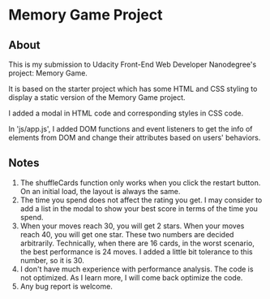 # Memory Game Project

## About

This is my submission to Udacity Front-End Web Developer Nanodegree's project:
Memory Game.

It is based on the starter project which has some HTML and CSS styling to display
a static version of the Memory Game project.

I added a modal in HTML code and corresponding styles in CSS code.

In 'js/app.js', I added DOM functions and event listeners to get the info of
elements from DOM and change their attributes based on users' behaviors.

## Notes
1. The shuffleCards function only works when you click the restart button. On an
initial load, the layout is always the same.
2. The time you spend does not affect the rating you get. I may consider to add
a list in the modal to show your best score in terms of the time you spend.
3. When your moves reach 30, you will get 2 stars. When your moves reach 40, you
will get one star. These two numbers are decided arbitrarily. Technically, when
there are 16 cards, in the worst scenario, the best performance is 24 moves. I
added a little bit tolerance to this number, so it is 30.
4. I don't have much experience with performance analysis. The code is not optimized.
As I learn more, I will come back optimize the code.
5. Any bug report is welcome.

